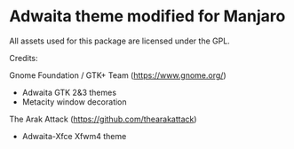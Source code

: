 # Adwaita theme modified for Manjaro

All assets used for this package are licensed under the GPL.

Credits:

Gnome Foundation / GTK+ Team (https://www.gnome.org/)
- Adwaita GTK 2&3 themes
- Metacity window decoration

The Arak Attack (https://github.com/thearakattack)
- Adwaita-Xfce Xfwm4 theme
